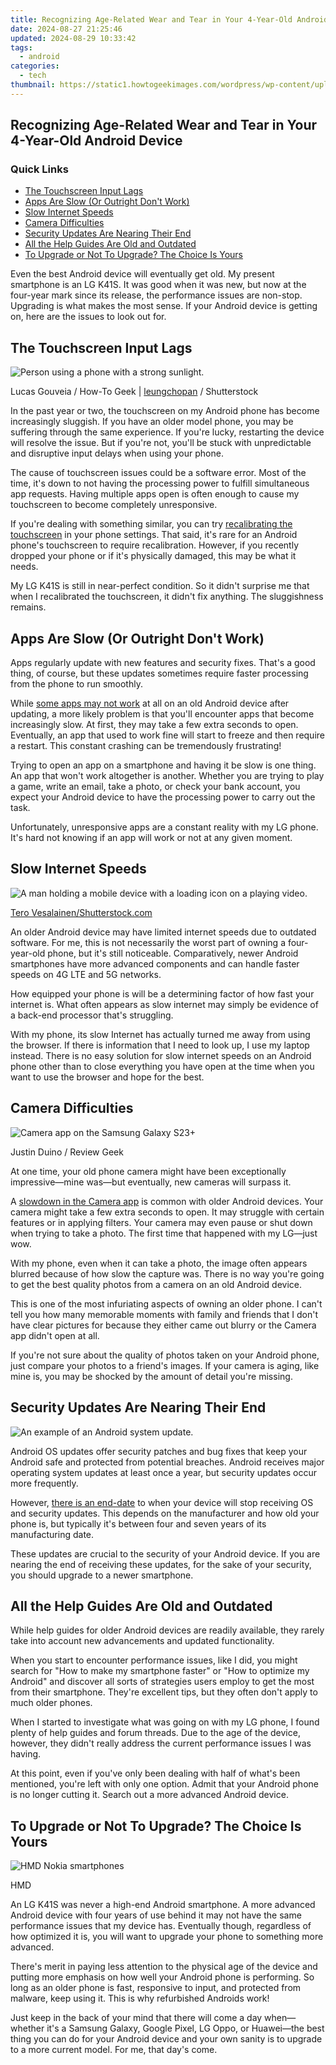```yaml
---
title: Recognizing Age-Related Wear and Tear in Your 4-Year-Old Android Device
date: 2024-08-27 21:25:46
updated: 2024-08-29 10:33:42
tags:
  - android
categories:
  - tech
thumbnail: https://static1.howtogeekimages.com/wordpress/wp-content/uploads/2024/01/feature-with-android-phone.jpg
---
```


## Recognizing Age-Related Wear and Tear in Your 4-Year-Old Android Device

### Quick Links

* [The Touchscreen Input Lags](https://facebook-video-recording.techidaily.com/updated-how-to-enjoy-the-full-range-of-sharing-on-messenger/)
* [Apps Are Slow (Or Outright Don't Work)](https://www.howtogeek.com/my-android-phone-is-4-years-old-here-are-the-signs-its-getting-too-much/#apps-are-slow-or-outright-don-39-t-work)
* [Slow Internet Speeds](https://some-approaches.techidaily.com/new-unlocking-the-potential-of-adobe-and-exploring-others/)
* [Camera Difficulties](https://howto.techidaily.com/why-your-samsung-galaxy-a05s-screen-might-be-unresponsive-and-how-to-fix-it-drfone-by-drfone-fix-android-problems-fix-android-problems/)
* [Security Updates Are Nearing Their End](https://ios-unlock.techidaily.com/in-2024-disabled-iphone-14-pro-how-to-unlock-a-disabled-iphone-14-pro-by-drfone-ios/)
* [All the Help Guides Are Old and Outdated](https://android-unlock.techidaily.com/rootjunky-apk-to-bypass-google-frp-lock-for-samsung-galaxy-s24-by-drfone-android/)
* [To Upgrade or Not To Upgrade? The Choice Is Yours](https://remote-screen-capture.techidaily.com/updated-mastering-the-art-of-fbx-based-gaming-archiving/)

 Even the best Android device will eventually get old. My present smartphone is an LG K41S. It was good when it was new, but now at the four-year mark since its release, the performance issues are non-stop. Upgrading is what makes the most sense. If your Android device is getting on, here are the issues to look out for.

##  The Touchscreen Input Lags

![Person using a phone with a strong sunlight.](https://static1.howtogeekimages.com/wordpress/wp-content/uploads/2024/07/person-using-a-phone-with-a-strong-sunlight.jpg) 

Lucas Gouveia / How-To Geek | [leungchopan](https://www.shutterstock.com/image-photo/woman-using-cellphone-outdoor-422399719) / Shutterstock

 In the past year or two, the touchscreen on my Android phone has become increasingly sluggish. If you have an older model phone, you may be suffering through the same experience. If you're lucky, restarting the device will resolve the issue. But if you're not, you'll be stuck with unpredictable and disruptive input delays when using your phone.

 The cause of touchscreen issues could be a software error. Most of the time, it's down to not having the processing power to fulfill simultaneous app requests. Having multiple apps open is often enough to cause my touchscreen to become completely unresponsive.

 If you're dealing with something similar, you can try [recalibrating the touchscreen](https://tiktok-clips.techidaily.com/snapchat-recovery-quickly-recover-photosvideos/) in your phone settings. That said, it's rare for an Android phone's touchscreen to require recalibration. However, if you recently dropped your phone or if it's physically damaged, this may be what it needs.

 My LG K41S is still in near-perfect condition. So it didn't surprise me that when I recalibrated the touchscreen, it didn't fix anything. The sluggishness remains.

##  Apps Are Slow (Or Outright Don't Work)

 Apps regularly update with new features and security fixes. That's a good thing, of course, but these updates sometimes require faster processing from the phone to run smoothly.

 While [some apps may not work](https://change-location.techidaily.com/how-to-fix-error-495-while-downloadupdating-android-apps-on-oppo-a38-drfone-by-drfone-fix-android-problems-fix-android-problems/) at all on an old Android device after updating, a more likely problem is that you'll encounter apps that become increasingly slow. At first, they may take a few extra seconds to open. Eventually, an app that used to work fine will start to freeze and then require a restart. This constant crashing can be tremendously frustrating!

 Trying to open an app on a smartphone and having it be slow is one thing. An app that won't work altogether is another. Whether you are trying to play a game, write an email, take a photo, or check your bank account, you expect your Android device to have the processing power to carry out the task.

 Unfortunately, unresponsive apps are a constant reality with my LG phone. It's hard not knowing if an app will work or not at any given moment.

##  Slow Internet Speeds

![A man holding a mobile device with a loading icon on a playing video.](https://static1.howtogeekimages.com/wordpress/wp-content/uploads/2022/11/9d89eb45.jpg) 

[Tero Vesalainen/Shutterstock.com](https://www.shutterstock.com/image-photo/slow-internet-video-load-download-speed-1399145966)

 An older Android device may have limited internet speeds due to outdated software. For me, this is not necessarily the worst part of owning a four-year-old phone, but it's still noticeable. Comparatively, newer Android smartphones have more advanced components and can handle faster speeds on 4G LTE and 5G networks.

 How equipped your phone is will be a determining factor of how fast your internet is. What often appears as slow internet may simply be evidence of a back-end processor that's struggling.

 With my phone, its slow Internet has actually turned me away from using the browser. If there is information that I need to look up, I use my laptop instead. There is no easy solution for slow internet speeds on an Android phone other than to close everything you have open at the time when you want to use the browser and hope for the best.

##  Camera Difficulties

![Camera app on the Samsung Galaxy S23+](https://static1.howtogeekimages.com/wordpress/wp-content/uploads/2023/03/0e7a2690.jpg) 

Justin Duino / Review Geek

 At one time, your old phone camera might have been exceptionally impressive—mine was—but eventually, new cameras will surpass it.

 A [slowdown in the Camera app](https://youtube-stream.techidaily.com/hit-the-floor-with-optimal-posting-hours-for-2024/) is common with older Android devices. Your camera might take a few extra seconds to open. It may struggle with certain features or in applying filters. Your camera may even pause or shut down when trying to take a photo. The first time that happened with my LG—just wow.

 With my phone, even when it can take a photo, the image often appears blurred because of how slow the capture was. There is no way you're going to get the best quality photos from a camera on an old Android device.

 This is one of the most infuriating aspects of owning an older phone. I can't tell you how many memorable moments with family and friends that I don't have clear pictures for because they either came out blurry or the Camera app didn't open at all.

 If you're not sure about the quality of photos taken on your Android phone, just compare your photos to a friend's images. If your camera is aging, like mine is, you may be shocked by the amount of detail you're missing.

##  Security Updates Are Nearing Their End

![An example of an Android system update.](https://static1.howtogeekimages.com/wordpress/wp-content/uploads/2013/02/android-4.2.2-system-update.png) 

 Android OS updates offer security patches and bug fixes that keep your Android safe and protected from potential breaches. Android receives major operating system updates at least once a year, but security updates occur more frequently.

 However, [there is an end-date](https://win-answers.techidaily.com/in-depth-strategies-to-overcome-teardown-malfunctions-expert-advice/) to when your device will stop receiving OS and security updates. This depends on the manufacturer and how old your phone is, but typically it's between four and seven years of its manufacturing date.

 These updates are crucial to the security of your Android device. If you are nearing the end of receiving these updates, for the sake of your security, you should upgrade to a newer smartphone.

##  All the Help Guides Are Old and Outdated

 While help guides for older Android devices are readily available, they rarely take into account new advancements and updated functionality.

 When you start to encounter performance issues, like I did, you might search for "How to make my smartphone faster" or "How to optimize my Android" and discover all sorts of strategies users employ to get the most from their smartphone. They're excellent tips, but they often don't apply to much older phones.

 When I started to investigate what was going on with my LG phone, I found plenty of help guides and forum threads. Due to the age of the device, however, they didn't really address the current performance issues I was having.

 At this point, even if you've only been dealing with half of what's been mentioned, you're left with only one option. Admit that your Android phone is no longer cutting it. Search out a more advanced Android device.

##  To Upgrade or Not To Upgrade? The Choice Is Yours

![HMD Nokia smartphones](https://static1.howtogeekimages.com/wordpress/wp-content/uploads/2022/01/hmd-nokia-2022-phones.jpg) 

HMD

 An LG K41S was never a high-end Android smartphone. A more advanced Android device with four years of use behind it may not have the same performance issues that my device has. Eventually though, regardless of how optimized it is, you will want to upgrade your phone to something more advanced.

 There's merit in paying less attention to the physical age of the device and putting more emphasis on how well your Android phone is performing. So long as an older phone is fast, responsive to input, and protected from malware, keep using it. This is why refurbished Androids work!

 Just keep in the back of your mind that there will come a day when—whether it's a Samsung Galaxy, Google Pixel, LG Oppo, or Huawei—the best thing you can do for your Android device and your own sanity is to upgrade to a more current model. For me, that day's come.

<ins class="adsbygoogle"
     style="display:block"
     data-ad-format="autorelaxed"
     data-ad-client="ca-pub-7571918770474297"
     data-ad-slot="1223367746"></ins>



<ins class="adsbygoogle"
     style="display:block"
     data-ad-client="ca-pub-7571918770474297"
     data-ad-slot="8358498916"
     data-ad-format="auto"
     data-full-width-responsive="true"></ins>
